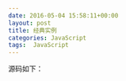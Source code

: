```yaml
---
date: 2016-05-04 15:58:11+00:00
layout: post
title: 经典实例
categories: JavaScript
tags:  JavaScript
---
```


源码如下：

